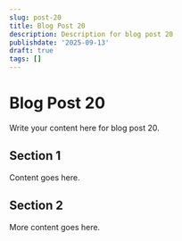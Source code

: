 ```yaml
---
slug: post-20
title: Blog Post 20
description: Description for blog post 20
publishdate: '2025-09-13'
draft: true
tags: []
---
```

# Blog Post 20

Write your content here for blog post 20.

## Section 1

Content goes here.

## Section 2

More content goes here.
